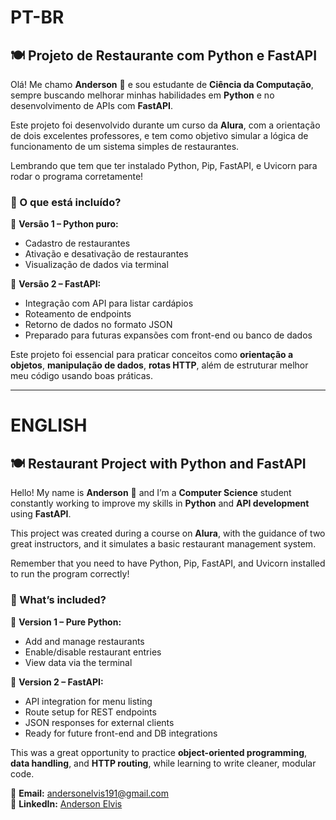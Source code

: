 # PT-BR

## 🍽️ Projeto de Restaurante com Python e FastAPI

Olá! Me chamo **Anderson** 👋 e sou estudante de **Ciência da Computação**, sempre buscando melhorar minhas habilidades em **Python** e no desenvolvimento de APIs com **FastAPI**.

Este projeto foi desenvolvido durante um curso da **Alura**, com a orientação de dois excelentes professores, e tem como objetivo simular a lógica de funcionamento de um sistema simples de restaurantes.

Lembrando que tem que ter instalado Python, Pip, FastAPI, e Uvicorn para rodar o programa corretamente!

### 🚀 O que está incluído?

🔹 **Versão 1 – Python puro:**  
- Cadastro de restaurantes  
- Ativação e desativação de restaurantes  
- Visualização de dados via terminal  

🔹 **Versão 2 – FastAPI:**  
- Integração com API para listar cardápios  
- Roteamento de endpoints  
- Retorno de dados no formato JSON  
- Preparado para futuras expansões com front-end ou banco de dados

Este projeto foi essencial para praticar conceitos como **orientação a objetos**, **manipulação de dados**, **rotas HTTP**, além de estruturar melhor meu código usando boas práticas.

---

# ENGLISH

## 🍽️ Restaurant Project with Python and FastAPI

Hello! My name is **Anderson** 👋 and I’m a **Computer Science** student constantly working to improve my skills in **Python** and **API development** using **FastAPI**.

This project was created during a course on **Alura**, with the guidance of two great instructors, and it simulates a basic restaurant management system.

Remember that you need to have Python, Pip, FastAPI, and Uvicorn installed to run the program correctly!

### 🚀 What’s included?

🔹 **Version 1 – Pure Python:**  
- Add and manage restaurants  
- Enable/disable restaurant entries  
- View data via the terminal  

🔹 **Version 2 – FastAPI:**  
- API integration for menu listing  
- Route setup for REST endpoints  
- JSON responses for external clients  
- Ready for future front-end and DB integrations

This was a great opportunity to practice **object-oriented programming**, **data handling**, and **HTTP routing**, while learning to write cleaner, modular code.

📧 **Email:** [andersonelvis191@gmail.com](mailto:andersonelvis191@gmail.com)   
🔗 **LinkedIn:** [Anderson Elvis](https://linkedin.com/in/anderson-elvis-8a8406227)
